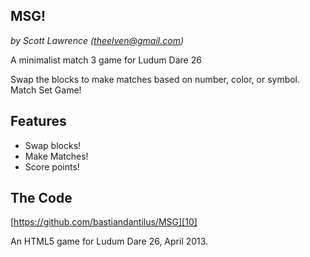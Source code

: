 **MSG!** 
--------
*by Scott Lawrence (theelven@gmail.com)*

A minimalist match 3 game for Ludum Dare 26

Swap the blocks to make matches based on number, color, or symbol. Match Set Game!

Features
--------

 - Swap blocks!
 - Make Matches!
 - Score points!

The Code
------------

[https://github.com/bastiandantilus/MSG][10]

An HTML5 game for Ludum Dare 26, April 2013.

  [1]: http://www.bfxr.net/ "If you are a game coder, you should be using bfxr"
  [2]: https://github.com/bastiandantilus/MSG "On Github"


